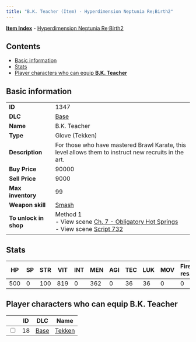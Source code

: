 ```yaml
---
title: "B.K. Teacher (Item) - Hyperdimension Neptunia Re;Birth2"
---
```


[**Item Index**](/neptunia/rb2/item/index.html) - [Hyperdimension Neptunia Re;Birth2](/neptunia/rb2)

## Contents

- [Basic information](#basic-information)
- [Stats](#stats)
- [Player characters who can equip **B.K. Teacher**](#player-characters-who-can-equip-bk-teacher)

## Basic information

|   |   |
| -- | -- |
| **ID** | 1347 |
| **DLC** | [Base](/neptunia/rb2/dlc/0-base.html) |
| **Name** | B.K. Teacher |
| **Type** | Glove (Tekken) |
| **Description** | For those who have mastered Brawl Karate, this level allows them to instruct new recruits in the art. |
| **Buy Price** | 90000 |
| **Sell Price** | 9000 |
| **Max inventory** | 99 |
| **Weapon skill** | [Smash](/neptunia/rb2/skill/0-2302-smash.html) |
| **To unlock in shop** | Method 1<br />- View scene [Ch. 7 - Obligatory Hot Springs](/neptunia/rb2/scene/0-456-ch-7-obligatory-hot-springs.html)<br />- View scene [Script 732](/neptunia/rb2/scene/0-732-script-732.html) |

## Stats

| HP | SP | STR | VIT | INT | MEN | AGI | TEC | LUK | MOV | Fire res. | Ice res. | Wind res. | Lightning res. |
| -- | -- | --- | --- | --- | --- | --- | --- | --- | --- | --------- | -------- | --------- | -------------- |
| 500 | 0 | 100 | 819 | 0 | 362 | 0 | 36 | 36 | 0 | 0 | 0 | 0 | 0 |

## Player characters who can equip **B.K. Teacher**

|    | ID | DLC | Name |
| -- | -- | --- | ---- |
| <input type="checkbox" id="rb2-player-0-18" class="trackbox" /> | 18 | [Base](/neptunia/rb2/dlc/0-base.html) | [Tekken](/neptunia/rb2/player/0-18-tekken.html) |